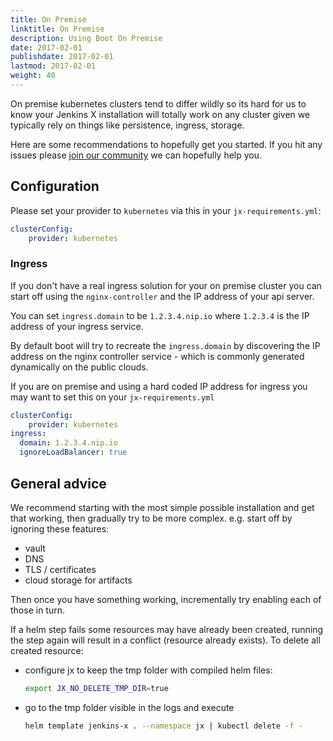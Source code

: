 ```yaml
---
title: On Premise
linktitle: On Premise
description: Using Boot On Premise
date: 2017-02-01
publishdate: 2017-02-01
lastmod: 2017-02-01
weight: 40
---
```


On premise kubernetes clusters tend to differ wildly so its hard for us to know your Jenkins X installation will totally work on any cluster given we typically rely on things like persistence, ingress, storage.

Here are some recommendations to hopefully get you started. If you hit any issues please [join our community](/community/) we can hopefully help you.

## Configuration

Please set your provider to `kubernetes` via this in your `jx-requirements.yml`:

```yaml
clusterConfig:
    provider: kubernetes
```

### Ingress

If you don't have a real ingress solution for your on premise cluster you can start off using the `nginx-controller` and the IP address of your api server.

You can set `ingress.domain` to be `1.2.3.4.nip.io` where `1.2.3.4` is the IP address of your ingress service.

By default boot will try to recreate the `ingress.domain` by discovering the IP address on the nginx controller service - which is commonly generated dynamically on the public clouds.

If you are on premise and using a hard coded IP address for ingress you may want to set this on your `jx-requirements.yml`

```yaml
clusterConfig:
    provider: kubernetes
ingress:
  domain: 1.2.3.4.nip.io
  ignoreLoadBalancer: true
```

## General advice

We recommend starting with the most simple possible installation and get that working, then gradually try to be more complex. e.g. start off by ignoring these features:

* vault
* DNS
* TLS / certificates
* cloud storage for artifacts

Then once you have something working, incrementally try enabling each of those in turn.

If a helm step fails some resources may have already been created, running the step again will result in a conflict (resource already exists). To delete all created resource:

* configure jx to keep the tmp folder with compiled helm files:

    ```sh
    export JX_NO_DELETE_TMP_DIR=true
   ```

* go to the tmp folder visible in the logs and execute

    ```sh
    helm template jenkins-x . --namespace jx | kubectl delete -f -
    ```
